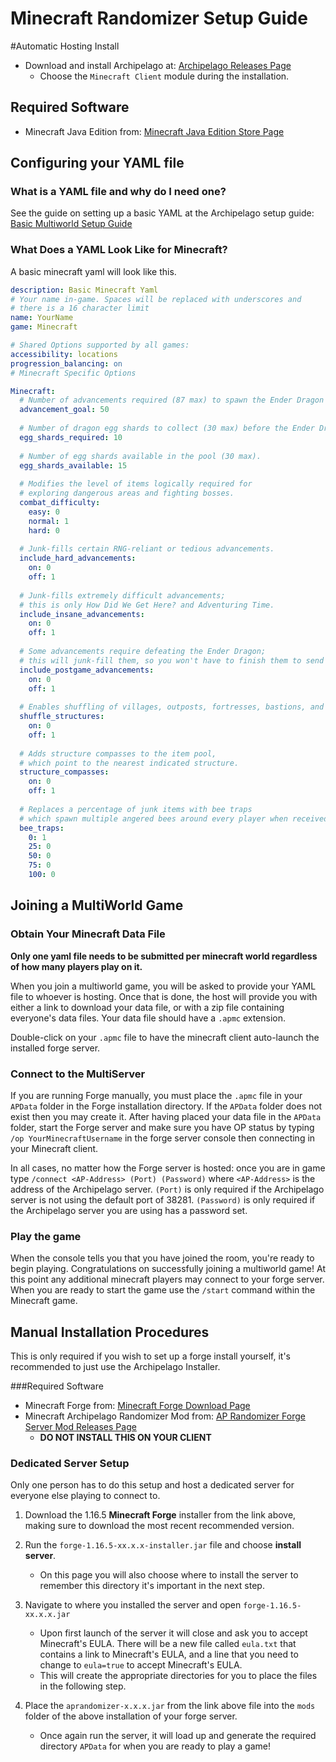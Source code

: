 # Minecraft Randomizer Setup Guide

#Automatic Hosting Install
- Download and install Archipelago at: [Archipelago Releases Page](https://github.com/ArchipelagoMW/Archipelago/releases) 
  - Choose the `Minecraft Client` module during the installation.

## Required Software

- Minecraft Java Edition from: [Minecraft Java Edition Store Page](https://www.minecraft.net/en-us/store/minecraft-java-edition)

## Configuring your YAML file

### What is a YAML file and why do I need one?
See the guide on setting up a basic YAML at the Archipelago setup guide: [Basic Multiworld Setup Guide](/tutorial/archipelago/setup/en)

### What Does a YAML Look Like for Minecraft?
A basic minecraft yaml will look like this.
```yaml
description: Basic Minecraft Yaml
# Your name in-game. Spaces will be replaced with underscores and
# there is a 16 character limit
name: YourName
game: Minecraft

# Shared Options supported by all games:
accessibility: locations
progression_balancing: on
# Minecraft Specific Options

Minecraft:
  # Number of advancements required (87 max) to spawn the Ender Dragon and complete the game.
  advancement_goal: 50   
  
  # Number of dragon egg shards to collect (30 max) before the Ender Dragon will spawn. 
  egg_shards_required: 10 
  
  # Number of egg shards available in the pool (30 max).
  egg_shards_available: 15 
  
  # Modifies the level of items logically required for
  # exploring dangerous areas and fighting bosses.
  combat_difficulty: 
    easy: 0
    normal: 1
    hard: 0
    
  # Junk-fills certain RNG-reliant or tedious advancements.
  include_hard_advancements: 
    on: 0
    off: 1
    
  # Junk-fills extremely difficult advancements;
  # this is only How Did We Get Here? and Adventuring Time.
  include_insane_advancements: 
    on: 0
    off: 1
  
  # Some advancements require defeating the Ender Dragon;
  # this will junk-fill them, so you won't have to finish them to send some items.  
  include_postgame_advancements: 
    on: 0
    off: 1
    
  # Enables shuffling of villages, outposts, fortresses, bastions, and end cities. 
  shuffle_structures: 
    on: 0
    off: 1
  
  # Adds structure compasses to the item pool,
  # which point to the nearest indicated structure.  
  structure_compasses: 
    on: 0
    off: 1
  
  # Replaces a percentage of junk items with bee traps
  # which spawn multiple angered bees around every player when received.   
  bee_traps: 
    0: 1
    25: 0
    50: 0
    75: 0
    100: 0
```

## Joining a MultiWorld Game

### Obtain Your Minecraft Data File
**Only one yaml file needs to be submitted per minecraft world regardless of how many players play on it.**

When you join a multiworld game, you will be asked to provide your YAML file to whoever is hosting. Once that is done, the host will provide you with either a link to download your data file, or with a zip file containing everyone's data files. Your data file should have a `.apmc` extension.

Double-click on your `.apmc` file to have the minecraft client auto-launch the installed forge server.

### Connect to the MultiServer
If you are running Forge manually, you must place the `.apmc` file in your `APData` folder in the Forge installation directory. If the `APData` folder does not exist then you may create it. After having placed your data file in the `APData` folder, start the Forge server and make sure you have OP status by typing `/op YourMinecraftUsername` in the forge server console then connecting in your Minecraft client.

In all cases, no matter how the Forge server is hosted: once you are in game type `/connect <AP-Address> (Port) (Password)` where `<AP-Address>` is the address of the Archipelago server. `(Port)` is only required if the Archipelago server is not using the default port of 38281. `(Password)` is only required if the Archipelago server you are using has a password set.

### Play the game
When the console tells you that you have joined the room, you're ready to begin playing. Congratulations on successfully joining a multiworld game! At this point any additional minecraft players may connect to your forge server. When you are ready to start the game use the `/start` command within the Minecraft game.


## Manual Installation Procedures
This is only required if you wish to set up a forge install yourself, it's recommended to just use the Archipelago Installer.

###Required Software
- Minecraft Forge from: [Minecraft Forge Download Page](https://files.minecraftforge.net/net/minecraftforge/forge/index_1.16.5.html)
- Minecraft Archipelago Randomizer Mod from: [AP Randomizer Forge Server Mod Releases Page](https://github.com/KonoTyran/Minecraft_AP_Randomizer/releases)
  - **DO NOT INSTALL THIS ON YOUR CLIENT**

### Dedicated Server Setup
Only one person has to do this setup and host a dedicated server for everyone else playing to connect to.
1. Download the 1.16.5 **Minecraft Forge** installer from the link above, making sure to download the most recent recommended version.

2. Run the `forge-1.16.5-xx.x.x-installer.jar` file and choose **install server**.
    - On this page you will also choose where to install the server to remember this directory it's important in the next step.

3. Navigate to where you installed the server and open `forge-1.16.5-xx.x.x.jar`
    - Upon first launch of the server it will close and ask you to accept Minecraft's EULA. There will be a new file called `eula.txt` that contains a link to Minecraft's EULA, and a line that you need to change to `eula=true` to accept Minecraft's EULA.
    - This will create the appropriate directories for you to place the files in the following step.

4. Place the `aprandomizer-x.x.x.jar` from the link above file into the `mods` folder of the above installation of your forge server.
    - Once again run the server, it will load up and generate the required directory `APData` for when you are ready to play a game!
